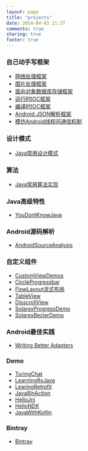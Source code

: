 ```yaml
---
layout: page
title: "projects"
date: 2014-04-03 21:37
comments: true
sharing: true
footer: true
---
```

<h3 id='lunzi'>自己动手写框架</h3>

+ [网络处理框架](https://github.com/flyfire/SimpleNetwork)
+ [图片处理框架](https://github.com/flyfire/SimpleImageLoader)
+ [面向对象数据库存储框架](https://github.com/flyfire/SimpleDatabaseDemo)
+ [运行时IOC框架](https://github.com/flyfire/SolarexIoCDemo)
+ [编译时IOC框架](https://github.com/flyfire/SolarexButterKnifeDemo)
+ [Android JSON解析框架](https://github.com/flyfire/SolarexJSONDemo)
+ [模仿Android线程间通信机制](https://github.com/flyfire/SolarexHandler)

<h3 id='designpattern'>设计模式</h3>

+ [Java常用设计模式](https://github.com/flyfire/JavaDesignPatterns)

<h3 id='algorithm'>算法</h3>

+ [Java常用算法实现](https://github.com/flyfire/JavaAlgorithms)

<h3 id='advancedjava'>Java高级特性</h3>

+ [YouDontKnowJava](https://github.com/flyfire/YouDontKnowJava)

<h3 id='androidsourceanalysis'>Android源码解析</h3>

+ [AndroidSourceAnalysis](https://github.com/flyfire/AndroidSourceAnalysis)

<h3 id='customview'>自定义组件</h3>

+ [CustomViewDemos](https://github.com/flyfire/customviewdemos)
+ [CircleProgressbar](https://github.com/flyfire/CircleProgressbarDemo)
+ [FlowLayout流式布局](https://github.com/flyfire/FlowLayoutDemo)
+ [TableView](https://github.com/flyfire/TableView)
+ [DisscrollView](https://github.com/flyfire/DisscrollViewDemo)
+ [SolarexProgressDemo](https://github.com/flyfire/SolarexProgressDemo)
+ [SolarexBezierDemo](https://github.com/flyfire/SolarexBezierDemo)

<h3 id='practice'>Android最佳实践</h3>

+ [Writing Better Adapters](https://github.com/flyfire/MultitypeBaseAdapter)

<h3 id='demo'>Demo</h3>

+ [TuringChat](https://github.com/flyfire/TuringChat)
+ [LearningRxJava](https://github.com/flyfire/LearningRxjava)
+ [LearingRetrofit](https://github.com/flyfire/LearningRetrofit)
+ [Java8InAction](https://github.com/flyfire/Java8InAction)
+ [HelloJni](https://github.com/flyfire/HelloJni)
+ [HelloNDK](https://github.com/flyfire/HelloNDK)
+ [JavaWithKotlin](https://github.com/flyfire/JavaWithKotlin)

<h3 id='bintray'>Bintray</h3>

+ [Bintray](https://bintray.com/solarexsoft/maven)
